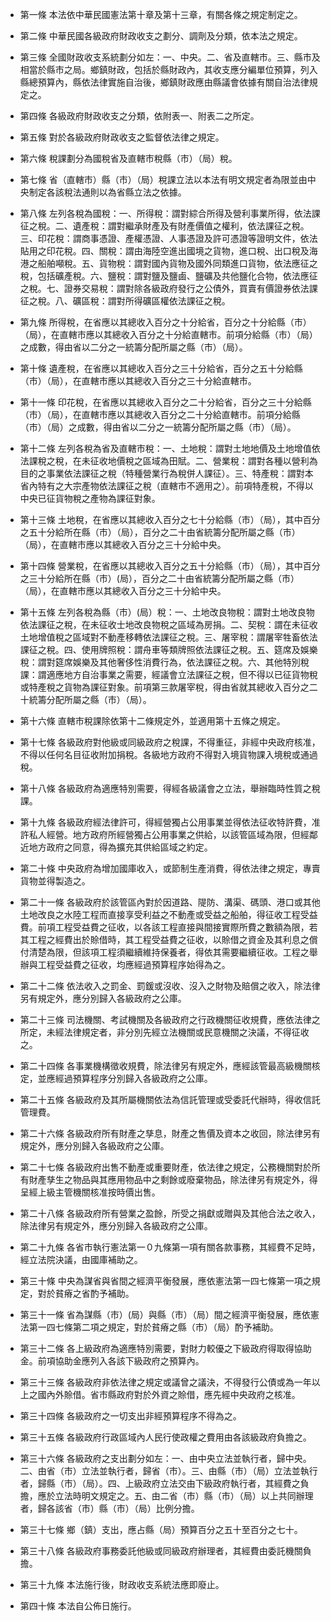 * 第一條 本法依中華民國憲法第十章及第十三章，有關各條之規定制定之。

* 第二條 中華民國各級政府財政收支之劃分、調劑及分類，依本法之規定。

* 第三條 全國財政收支系統劃分如左：一、中央。二、省及直轄市。三、縣市及相當於縣市之局。鄉鎮財政，包括於縣財政內，其收支應分編單位預算，列入縣總預算內，縣依法律實施自治後，鄉鎮財政應由縣議會依據有關自治法律規定之。

* 第四條 各級政府財政收支之分類，依附表一、附表二之所定。

* 第五條 對於各級政府財政收支之監督依法律之規定。

* 第六條 稅課劃分為國稅省及直轄市稅縣（市）（局）稅。

* 第七條 省（直轄市）縣（市）（局）稅課立法以本法有明文規定者為限並由中央制定各該稅法通則以為省縣立法之依據。

* 第八條 左列各稅為國稅：一、所得稅：謂對綜合所得及營利事業所得，依法課征之稅。二、遺產稅：謂對繼承財產及有財產價值之權利，依法課征之稅。三、印花稅：謂商事憑證、產權憑證、人事憑證及許可憑證等證明文件，依法貼用之印花稅。四、關稅：謂由海陸空進出國境之貨物，進口稅、出口稅及海港之船舶噸稅。五、貨物稅：謂對國內貨物及國外同類進口貨物，依法應征之稅，包括礦產稅。六、鹽稅：謂對鹽及鹽鹵、鹽礦及共他鹽化合物，依法應征之稅。七、證券交易稅：謂對除各級政府發行之公債外，買賣有價證券依法課征之稅。八、礦區稅：謂對所得礦區權依法課征之稅。

* 第九條 所得稅，在省應以其總收入百分之十分給省，百分之十分給縣（市）（局），在直轄市應以其總收入百分之十分給直轄市。前項分給縣（市）（局）之成數，得由省以二分之一統籌分配所屬之縣（市）（局）。

* 第十條 遺產稅，在省應以其總收入百分之三十分給省，百分之五十分給縣（市）（局），在直轄市應以其總收入百分之三十分給直轄市。

* 第十一條 印花稅，在省應以其總收入百分之二十分給省，百分之三十分給縣（市）（局），在直轄市應以其總收入百分之二十分給直轄市。前項分給縣（市）（局）之成數，得由省以二分之一統籌分配所屬之縣（市）（局）。

* 第十二條 左列各稅為省及直轄市稅：一、土地稅：謂對土地地價及土地增值依法課稅之稅，在未征收地價稅之區域為田賦。二、營業稅：謂對各種以營利為目的之事業依法課征之稅（特種營業行為稅併人課征）。三、特產稅：謂對本省內特有之大宗產物依法課征之稅（直轄市不適用之）。前項特產稅，不得以中央已征貨物稅之產物為課征對象。

* 第十三條 土地稅，在省應以其總收入百分之七十分給縣（市）（局），其中百分之五十分給所在縣（市）（局），百分之二十由省統籌分配所屬之縣（市）（局），在直轄市應以其總收入百分之三十分給中央。

* 第十四條 營業稅，在省應以其總收入百分之五十分給縣（市）（局），其中百分之三十分給所在縣（市）(局），百分之二十由省統籌分配所屬之縣（市）（局），在直轄市應以其總收入百分之三十分給中央。

* 第十五條 左列各稅為縣（市）(局）稅：一、土地改良物稅：謂對土地改良物依法課征之稅，在未征收士地改良物稅之區域為房捐。二、契稅：謂在未征收土地增值稅之區域對不動產移轉依法課征之稅。三、屠宰稅：謂屠宰牲畜依法課征之稅。四、使用牌照稅：謂舟車等類牌照依法課征之稅。五、筵席及娛樂稅：謂對筵席娛樂及其他奢侈性消費行為，依法課征之稅。六、其他特別稅課：謂適應地方自治事業之需要，經議會立法課征之稅，但不得以已征貨物稅或特產稅之貨物為課征對象。前項第三款屠宰稅，得由省就其總收入百分之二十統籌分配所屬之縣（市）（局）。

* 第十六條 直轄市稅課除依第十二條規定外，並適用第十五條之規定。

* 第十七條 各級政府對他級或同級政府之稅課，不得重征，非經中央政府核准，不得以任何名目征收附加捐稅。各級地方政府不得對入境貨物課入境稅或通過稅。

* 第十八條 各級政府為適應特別需要，得經各級議會之立法，舉辦臨時性質之稅課。

* 第十九條 各級政府經法律許可，得經營獨占公用事業並得依法征收特許費，准許私人經營。地方政府所經營獨占公用事業之供給，以該管區域為限，但經鄰近地方政府之同意，得為擴充其供給區域之約定。

* 第二十條 中央政府為增加國庫收入，或節制生產消費，得依法律之規定，專賣貨物並得製造之。

* 第二十一條 各級政府於該管區內對於因道路、隄防、溝渠、碼頭、港口或其他土地改良之水陸工程而直接享受利益之不動產或受益之船舶，得征收工程受益費。前項工程受益費之征收，以各該工程直接與間接實際所費之數額為限，若其工程之經費出於賒借時，其工程受益費之征收，以賒借之資金及其利息之償付清楚為限，但該項工程須繼續維持保養者，得依其需要繼續征收。工程之舉辦與工程受益費之征收，均應經過預算程序始得為之。

* 第二十二條 依法收入之罰金、罰鍰或沒收、沒入之財物及賠償之收入，除法律另有規定外，應分別歸入各級政府之公庫。

* 第二十三條 司法機關、考試機關及各級政府之行政機關征收規費，應依法律之所定，未經法律規定者，非分別先經立法機關或民意機關之決議，不得征收之。

* 第二十四條 各事業機構徵收規費，除法律另有規定外，應經該管最高級機關核定，並應經過預算程序分別歸入各級政府之公庫。

* 第二十五條 各級政府及其所屬機關依法為信託管理或受委託代辦時，得收信託管理費。

* 第二十六條 各級政府所有財產之孳息，財產之售價及資本之收回，除法律另有規定外，應分別歸入各級政府之公庫。

* 第二十七條 各級政府出售不動產或重要財產，依法律之規定，公務機關對於所有財產孳生之物品與其應用物品中之剩餘或廢棄物品，除法律另有規定外，得呈經上級主管機關核准按時價出售。

* 第二十八條 各級政府所有營業之盈餘，所受之捐獻或贈與及其他合法之收入，除法律另有規定外，應分別歸入各級政府之公庫。

* 第二十九條 各省市執行憲法第一０九條第一項有關各款事務，其經費不足時，經立法院決議，由國庫補助之。

* 第三十條 中央為謀省與省間之經濟平衡發展，應依憲法第一四七條第一項之規定，對於貧瘠之省酌予補助。

* 第三十一條 省為謀縣（市）(局）與縣（市）（局）間之經濟平衡發展，應依憲法第一四七條第二項之規定，對於貧瘠之縣（市）（局）酌予補助。

* 第三十二條 各上級政府為適應特別需要，對財力較優之下級政府得取得協助金。前項協助金應列入各該下級政府之預算內。

* 第三十三條 各級政府非依法律之規定或議曾之議決，不得發行公債或為一年以上之國內外賒借。省市縣政府對於外資之賒借，應先經中央政府之核准。

* 第三十四條 各級政府之一切支出非經預算程序不得為之。

* 第三十五條 各級政府行政區域內人民行使政權之費用由各該級政府負擔之。

* 第三十六條 各級政府之支出劃分如左：一、由中央立法並執行者，歸中央。二、由省（市）立法並執行者，歸省（市）。三、由縣（市）（局）立法並執行者，歸縣（市）（局）。四、上級政府立法交由下級政府執行者，其經費之負擔，應於立法時明文規定之。五、由二省（市）縣（市）（局）以上共同辦理者，歸各該省（市）縣（市）（局）比例分擔。

* 第三十七條 鄉（鎮）支出，應占縣（局）預算百分之五十至百分之七十。

* 第三十八條 各級政府事務委託他級或同級政府辦理者，其經費由委託機關負擔。

* 第三十九條 本法施行後，財政收支系統法應即廢止。

* 第四十條 本法自公佈日施行。

